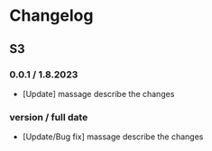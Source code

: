 # Changelog

## S3

### 0.0.1 / 1.8.2023
* [Update] massage describe the changes

### version / full date
* [Update/Bug fix] massage describe the changes
